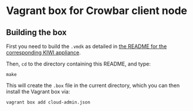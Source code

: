 # Vagrant box for Crowbar client node

## Building the box

First you need to build the `.vmdk` as detailed in
[the README for the corresponding KIWI appliance](../../kiwi/sles11-sp3/README.md).

Then, `cd` to the directory containing this README, and type:

    make

This will create the `.box` file in the current directory, which you
can then install the Vagrant box via:

    vagrant box add cloud-admin.json
